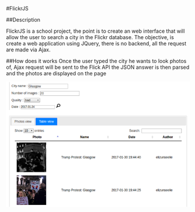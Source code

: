 #FlickrJS

##Description

FlickrJS is a school project, the point is to create an web interface that will allow the user to search a city in the Flickr database.
The objective, is create a web application using JQuery, there is no backend, all the request are made via Ajax.

##How does it works
Once the user typed the city he wants to look photos of, Ajax request will be sent to the Flick API the JSON answer is then parsed and the photos are displayed on the page

![alt text](img/screen.png "Description goes here")
